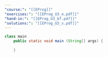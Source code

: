 ```yaml
---
"course:": "[[EProg]]"
"exercises:": "[[EProg_U3_e.pdf]]"
"hand-in:": "[[EProg_U3_bf.pdf]]"
"solutions:": "[[EProg_U3_s.pdf]]"
---
```



```java
class main
	public static void main (String[] args) {
		
	}
```

